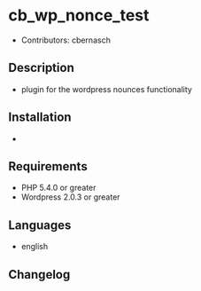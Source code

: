 cb_wp_nonce_test
================

* Contributors: cbernasch

Description
-----------

* plugin for the wordpress nounces functionality

Installation
------------
* 

Requirements
------------

* PHP 5.4.0 or greater
* Wordpress 2.0.3 or greater

Languages
------------

* english

Changelog
---------

